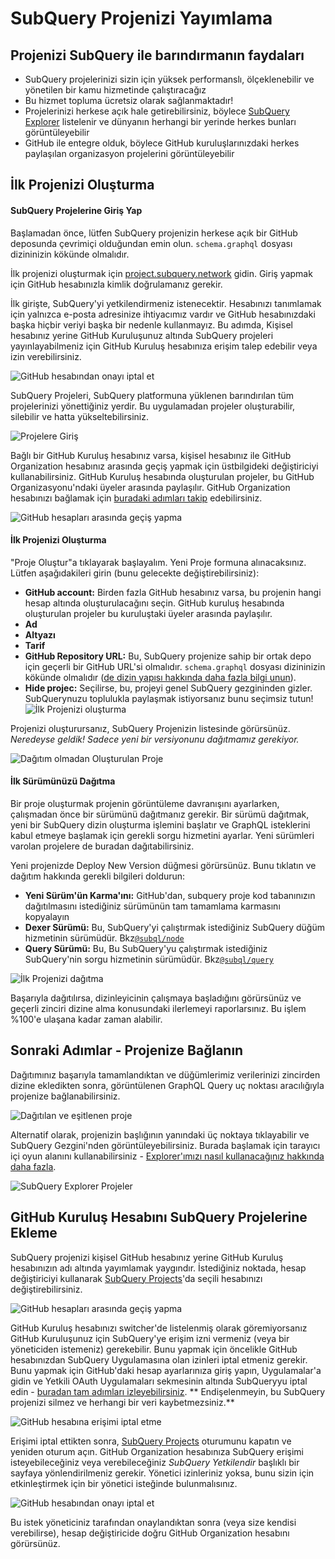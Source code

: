 # SubQuery Projenizi Yayımlama

## Projenizi SubQuery ile barındırmanın faydaları
- SubQuery projelerinizi sizin için yüksek performanslı, ölçeklenebilir ve yönetilen bir kamu hizmetinde çalıştıracağız
- Bu hizmet topluma ücretsiz olarak sağlanmaktadır!
- Projelerinizi herkese açık hale getirebilirsiniz, böylece [SubQuery Explorer](https://explorer.subquery.network) listelenir ve dünyanın herhangi bir yerinde herkes bunları görüntüleyebilir
- GitHub ile entegre olduk, böylece GitHub kuruluşlarınızdaki herkes paylaşılan organizasyon projelerini görüntüleyebilir

## İlk Projenizi Oluşturma

#### SubQuery Projelerine Giriş Yap

Başlamadan önce, lütfen SubQuery projenizin herkese açık bir GitHub deposunda çevrimiçi olduğundan emin olun. `schema.graphql` dosyası dizininizin kökünde olmalıdır.

İlk projenizi oluşturmak için [project.subquery.network](https://project.subquery.network) gidin. Giriş yapmak için GitHub hesabınızla kimlik doğrulamanız gerekir.

İlk girişte, SubQuery'yi yetkilendirmeniz istenecektir. Hesabınızı tanımlamak için yalnızca e-posta adresinize ihtiyacımız vardır ve GitHub hesabınızdaki başka hiçbir veriyi başka bir nedenle kullanmayız. Bu adımda, Kişisel hesabınız yerine GitHub Kuruluşunuz altında SubQuery projeleri yayınlayabilmeniz için GitHub Kuruluş hesabınıza erişim talep edebilir veya izin verebilirsiniz.

![GitHub hesabından onayı iptal et](/assets/img/project_auth_request.png)

SubQuery Projeleri, SubQuery platformuna yüklenen barındırılan tüm projelerinizi yönettiğiniz yerdir. Bu uygulamadan projeler oluşturabilir, silebilir ve hatta yükseltebilirsiniz.

![Projelere Giriş](/assets/img/projects-dashboard.png)

Bağlı bir GitHub Kuruluş hesabınız varsa, kişisel hesabınız ile GitHub Organization hesabınız arasında geçiş yapmak için üstbilgideki değiştiriciyi kullanabilirsiniz. GitHub Kuruluş hesabında oluşturulan projeler, bu GitHub Organizasyonu'ndaki üyeler arasında paylaşılır. GitHub Organization hesabınızı bağlamak için [buradaki adımları takip](#add-github-organization-account-to-subquery-projects) edebilirsiniz.

![GitHub hesapları arasında geçiş yapma](/assets/img/projects-account-switcher.png)

#### İlk Projenizi Oluşturma

"Proje Oluştur"a tıklayarak başlayalım. Yeni Proje formuna alınacaksınız. Lütfen aşağıdakileri girin (bunu gelecekte değiştirebilirsiniz):
- **GitHub account:** Birden fazla GitHub hesabınız varsa, bu projenin hangi hesap altında oluşturulacağını seçin. GitHub kuruluş hesabında oluşturulan projeler bu kuruluştaki üyeler arasında paylaşılır.
- **Ad**
- **Altyazı**
- **Tarif**
- **GitHub Repository URL:** Bu, SubQuery projenize sahip bir ortak depo için geçerli bir GitHub URL'si olmalıdır. `schema.graphql` dosyası dizininizin kökünde olmalıdır ([de dizin yapısı hakkında daha fazla bilgi unun](../create/introduction.md#directory-structure)).
- **Hide projec:** Seçilirse, bu, projeyi genel SubQuery gezgininden gizler. SubQuerynuzu toplulukla paylaşmak istiyorsanız bunu seçimsiz tutun! ![İlk Projenizi oluşturma](/assets/img/projects-create.png)

Projenizi oluşturursanız, SubQuery Projenizin listesinde görürsünüz. *Neredeyse geldik! Sadece yeni bir versiyonunu dağıtmamız gerekiyor.*

![Dağıtım olmadan Oluşturulan Proje](/assets/img/projects-no-deployment.png)

#### İlk Sürümünüzü Dağıtma

Bir proje oluşturmak projenin görüntüleme davranışını ayarlarken, çalışmadan önce bir sürümünü dağıtmanız gerekir. Bir sürümü dağıtmak, yeni bir SubQuery dizin oluşturma işlemini başlatır ve GraphQL isteklerini kabul etmeye başlamak için gerekli sorgu hizmetini ayarlar. Yeni sürümleri varolan projelere de buradan dağıtabilirsiniz.

Yeni projenizde Deploy New Version düğmesi görürsünüz. Bunu tıklatın ve dağıtım hakkında gerekli bilgileri doldurun:
- **Yeni Sürüm'ün Karma'ını:** GitHub'dan, subquery proje kod tabanınızın dağıtılmasını istediğiniz sürümünün tam tamamlama karmasını kopyalayın
- **Dexer Sürümü:** Bu, SubQuery'yi çalıştırmak istediğiniz SubQuery düğüm hizmetinin sürümüdür. Bkz[`@subql/node`](https://www.npmjs.com/package/@subql/node)
- **Query Sürümü:** Bu, Bu SubQuery'yu çalıştırmak istediğiniz SubQuery'nin sorgu hizmetinin sürümüdür. Bkz[`@subql/query`](https://www.npmjs.com/package/@subql/query)

![İlk Projenizi dağıtma](https://static.subquery.network/media/projects/projects-first-deployment.png)

Başarıyla dağıtılırsa, dizinleyicinin çalışmaya başladığını görürsünüz ve geçerli zinciri dizine alma konusundaki ilerlemeyi raporlarsınız. Bu işlem %100'e ulaşana kadar zaman alabilir.

## Sonraki Adımlar - Projenize Bağlanın
Dağıtımınız başarıyla tamamlandıktan ve düğümlerimiz verilerinizi zincirden dizine ekledikten sonra, görüntülenen GraphQL Query uç noktası aracılığıyla projenize bağlanabilirsiniz.

![Dağıtılan ve eşitlenen proje](/assets/img/projects-deploy-sync.png)

Alternatif olarak, projenizin başlığının yanındaki üç noktaya tıklayabilir ve SubQuery Gezgini'nden görüntüleyebilirsiniz. Burada başlamak için tarayıcı içi oyun alanını kullanabilirsiniz - [ Explorer'ımızı nasıl kullanacağınız hakkında daha fazla](../query/query.md).

![SubQuery Explorer Projeler](/assets/img/projects-explorer.png)

## GitHub Kuruluş Hesabını SubQuery Projelerine Ekleme

SubQuery projenizi kişisel GitHub hesabınız yerine GitHub Kuruluş hesabınızın adı altında yayımlamak yaygındır. İstediğiniz noktada, hesap değiştiriciyi kullanarak [SubQuery Projects](https://project.subquery.network)'da seçili hesabınızı değiştirebilirsiniz.

![GitHub hesapları arasında geçiş yapma](/assets/img/projects-account-switcher.png)

GitHub Kuruluş hesabınızı switcher'de listelenmiş olarak göremiyorsanız GitHub Kuruluşunuz için SubQuery'ye erişim izni vermeniz (veya bir yöneticiden istemeniz) gerekebilir. Bunu yapmak için öncelikle GitHub hesabınızdan SubQuery Uygulamasına olan izinleri iptal etmeniz gerekir. Bunu yapmak için GitHub'daki hesap ayarlarınıza giriş yapın, Uygulamalar'a gidin ve Yetkili OAuth Uygulamaları sekmesinin altında SubQueryyu iptal edin - [ buradan tam adımları izleyebilirsiniz](https://docs.github.com/en/github/authenticating-to-github/keeping-your-account-and-data-secure/reviewing-your-authorized-applications-oauth). ** Endişelenmeyin, bu SubQuery projenizi silmez ve herhangi bir veri kaybetmezsiniz.**

![GitHub hesabına erişimi iptal etme](/assets/img/project_auth_revoke.png)

Erişimi iptal ettikten sonra, [SubQuery Projects](https://project.subquery.network) oturumunu kapatın ve yeniden oturum açın. GitHub Organization hesabınıza SubQuery erişimi isteyebileceğiniz veya verebileceğiniz *SubQuery Yetkilendir* başlıklı bir sayfaya yönlendirilmeniz gerekir. Yönetici izinleriniz yoksa, bunu sizin için etkinleştirmek için bir yönetici isteğinde bulunmalısınız.

![GitHub hesabından onayı iptal et](/assets/img/project_auth_request.png)

Bu istek yöneticiniz tarafından onaylandıktan sonra (veya size kendisi verebilirse), hesap değiştiricide doğru GitHub Organization hesabını görürsünüz.
